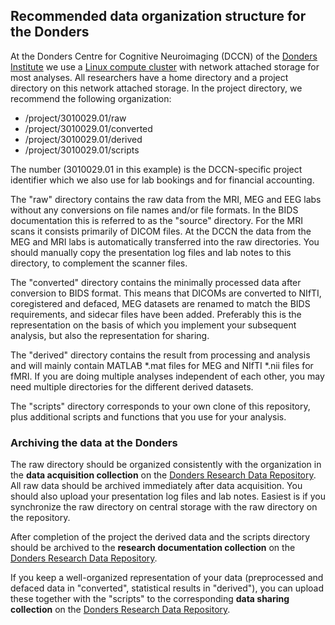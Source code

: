 ## Recommended data organization structure for the Donders

At the Donders Centre for Cognitive Neuroimaging (DCCN) of the [Donders Institute](http://www.ru.nl/donders) we use a [Linux compute cluster](http://dccn-hpc-wiki.readthedocs.io/) with network attached storage for most analyses. All researchers have a home directory and a project directory on this network attached storage. In the project directory, we recommend the following organization:

  - /project/3010029.01/raw
  - /project/3010029.01/converted
  - /project/3010029.01/derived
  - /project/3010029.01/scripts

The number (3010029.01 in this example) is the DCCN-specific project identifier which we also use for lab bookings and for financial accounting.

The "raw" directory contains the raw data from the MRI, MEG and EEG labs without any conversions on file names and/or file formats. In the BIDS documentation this is referred to as the "source" directory. For the MRI scans it consists primarily of DICOM files. At the DCCN the data from the MEG and MRI labs is automatically transferred into the raw directories. You should manually copy the presentation log files and lab notes to this directory, to complement the scanner files.

The "converted" directory contains the minimally processed data after conversion to BIDS format. This means that DICOMs are converted to NIfTI, coregistered and defaced, MEG datasets are renamed to match the BIDS requirements, and sidecar files have been added. Preferably this is the representation on the basis of which you implement your subsequent analysis, but also the representation for sharing. 

The "derived" directory contains the result from processing and analysis and will mainly contain MATLAB \*.mat files for MEG and NIfTI \*.nii files for fMRI. If you are doing multiple analyses independent of each other, you may need multiple directories for the different derived datasets.

The "scripts" directory corresponds to your own clone of this repository, plus additional scripts and functions that you use for your analysis.

### Archiving the data at the Donders

The raw directory should be organized consistently with the organization in the **data acquisition collection** on the [Donders Research Data Repository](http://data.donders.ru.nl). All raw data should be archived immediately after data acquisition. You should also upload your presentation log files and lab notes. Easiest is if you synchronize the raw directory on central storage with the raw directory on the repository.

After completion of the project the derived data and the scripts directory should be archived to the **research documentation collection** on the [Donders Research Data Repository](http://data.donders.ru.nl).

If you keep a well-organized representation of your data (preprocessed and defaced data in "converted", statistical results in "derived"), you can upload these together with the "scripts" to the corresponding **data sharing collection** on the [Donders Research Data Repository](http://data.donders.ru.nl).

